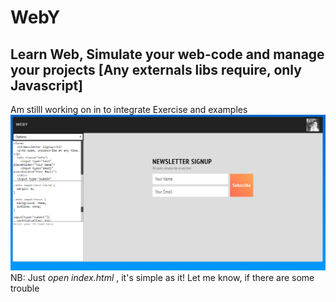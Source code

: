 # WebY
Learn Web, Simulate your web-code and manage your projects [Any externals libs require, only Javascript]
-------------------------------------------------------------------------------------------------------------------
Am stilll working on in to integrate Exercise and examples<br>
<img src="img/capture.png">
NB: Just *open index.html* , it's simple as it! Let me know, if there are some trouble
